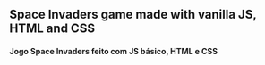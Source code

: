 
## Space Invaders game made with vanilla JS, HTML and CSS
#### Jogo Space Invaders feito com JS básico, HTML e CSS

